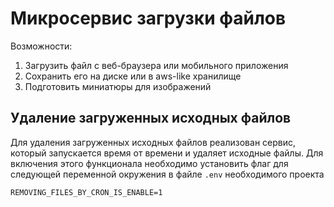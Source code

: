 # Микросервис загрузки файлов

Возможности:

1. Загрузить файл с веб-браузера или мобильного приложения
2. Сохранить его на диске или в aws-like хранилище
3. Подготовить миниатюры для изображений

## Удаление загруженных исходных файлов
Для удаления загруженных исходных файлов реализован сервис, который запускается время от времени и удаляет исходные файлы. Для включения этого функционала необходимо установить флаг для следующей переменной окружения в файле `.env` необходимого проекта
```
REMOVING_FILES_BY_CRON_IS_ENABLE=1
```
